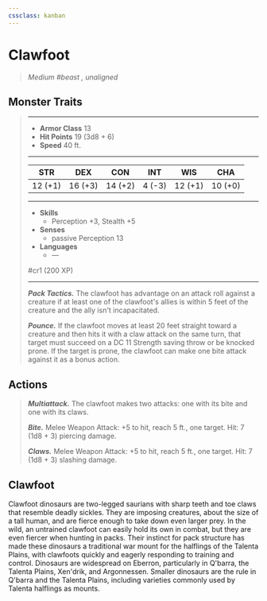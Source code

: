```yaml
---
cssclass: kanban
---
```


# Clawfoot
>*Medium #beast , unaligned*
## Monster Traits
>___
>- **Armor Class** 13
>- **Hit Points** 19 (3d8 + 6)
>- **Speed** 40 ft.
>___
>|STR|DEX|CON|INT|WIS|CHA|
>|:---:|:---:|:---:|:---:|:---:|:---:|
>|12 (+1)|16 (+3)|14 (+2)|4 (-3)|12 (+1)|10 (+0)|
>___
>- **Skills**
>	 - Perception +3, Stealth +5
>- **Senses**
>	 - passive Perception 13
>- **Languages**
>	 - —
>
> #cr1 (200 XP)
>___
>***Pack Tactics.*** The clawfoot has advantage on an attack roll against a creature if at least one of the clawfoot's allies is within 5 feet of the creature and the ally isn't incapacitated.  
>
>***Pounce.*** If the clawfoot moves at least 20 feet straight toward a creature and then hits it with a claw attack on the same turn, that target must succeed on a DC 11 Strength saving throw or be knocked prone. If the target is prone, the clawfoot can make one bite attack against it as a bonus action.  
>
## Actions
>***Multiattack.*** The clawfoot makes two attacks: one with its bite and one with its claws.  
>
>***Bite.*** Melee Weapon Attack: +5 to hit, reach 5 ft., one target. Hit: 7 (1d8 + 3) piercing damage.  
>
>***Claws.*** Melee Weapon Attack: +5 to hit, reach 5 ft., one target. Hit: 7 (1d8 + 3) slashing damage.
## Clawfoot
Clawfoot dinosaurs are two-legged saurians with sharp teeth and toe claws that resemble deadly sickles. They are imposing creatures, about the size of a tall human, and are fierce enough to take down even larger prey.
In the wild, an untrained clawfoot can easily hold its own in combat, but they are even fiercer when hunting in packs. Their instinct for pack structure has made these dinosaurs a traditional war mount for the halflings of the Talenta Plains, with clawfoots quickly and eagerly responding to training and control.
Dinosaurs are widespread on Eberron, particularly in Q'barra, the Talenta Plains, Xen'drik, and Argonnessen. Smaller dinosaurs are the rule in Q'barra and the Talenta Plains, including varieties commonly used by Talenta halflings as mounts.